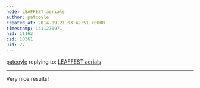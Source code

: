 ```yaml
---
node: LEAFFEST aerials
author: patcoyle
created_at: 2014-09-21 03:42:51 +0000
timestamp: 1411270971
nid: 11162
cid: 10361
uid: 77
---
```




[patcoyle](../profile/patcoyle) replying to: [LEAFFEST aerials](../notes/cfastie/09-19-2014/leaffest-aerials)

----
Very nice results!
